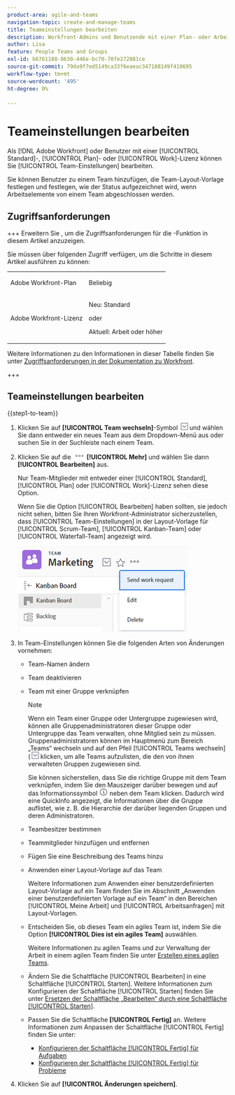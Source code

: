```yaml
---
product-area: agile-and-teams
navigation-topic: create-and-manage-teams
title: Teameinstellungen bearbeiten
description: Workfront-Admins und Benutzende mit einer Plan- oder Arbeitslizenz können Teameinstellungen bearbeiten.
author: Lisa
feature: People Teams and Groups
exl-id: b6761188-8630-446e-bc70-70fe272881ce
source-git-commit: 79da9f7ed5149ca33f6eaeac347188149f410695
workflow-type: tm+mt
source-wordcount: '495'
ht-degree: 0%

---
```


# Teameinstellungen bearbeiten

Als [!DNL Adobe Workfront] oder Benutzer mit einer [!UICONTROL Standard]-, [!UICONTROL Plan]- oder [!UICONTROL Work]-Lizenz können Sie [!UICONTROL Team-Einstellungen] bearbeiten.

Sie können Benutzer zu einem Team hinzufügen, die Team-Layout-Vorlage festlegen und festlegen, wie der Status aufgezeichnet wird, wenn Arbeitselemente von einem Team abgeschlossen werden.

## Zugriffsanforderungen

+++ Erweitern Sie , um die Zugriffsanforderungen für die -Funktion in diesem Artikel anzuzeigen.

Sie müssen über folgenden Zugriff verfügen, um die Schritte in diesem Artikel ausführen zu können:

<table style="table-layout:auto"> 
 <col> 
 <col> 
 <tbody> 
  <tr data-mc-conditions=""> 
   <td role="rowheader"> <p>Adobe Workfront-Plan</p> </td> 
   <td>Beliebig</td> 
  </tr> 
  <tr> 
   <td role="rowheader">Adobe Workfront-Lizenz</td> 
   <td>
   <p>Neu: Standard</p>
   <p>oder</p>
   <p>Aktuell: Arbeit oder höher</p></td>
  </tr> 
 </tbody> 
</table>

Weitere Informationen zu den Informationen in dieser Tabelle finden Sie unter [Zugriffsanforderungen in der Dokumentation zu Workfront](/help/quicksilver/administration-and-setup/add-users/access-levels-and-object-permissions/access-level-requirements-in-documentation.md).

+++

## Teameinstellungen bearbeiten

{{step1-to-team}}

1. Klicken Sie auf **[!UICONTROL Team wechseln]**-Symbol ![Team wechseln](assets/switch-team-icon.png) und wählen Sie dann entweder ein neues Team aus dem Dropdown-Menü aus oder suchen Sie in der Suchleiste nach einem Team.

1. Klicken Sie auf die ![](assets/more-icon.png) **[!UICONTROL Mehr]** und wählen Sie dann **[!UICONTROL Bearbeiten]** aus.

   Nur Team-Mitglieder mit entweder einer [!UICONTROL Standard], [!UICONTROL Plan] oder [!UICONTROL Work]-Lizenz sehen diese Option.

   Wenn Sie die Option [!UICONTROL Bearbeiten] haben sollten, sie jedoch nicht sehen, bitten Sie Ihren Workfront-Administrator sicherzustellen, dass [!UICONTROL Team-Einstellungen] in der Layout-Vorlage für [!UICONTROL Scrum-Team], [!UICONTROL Kanban-Team] oder [!UICONTROL Waterfall-Team] angezeigt wird.

   ![](assets/edit-team-settings.png)

1. In Team-Einstellungen können Sie die folgenden Arten von Änderungen vornehmen:

   * Team-Namen ändern
   * Team deaktivieren
   * Team mit einer Gruppe verknüpfen

     >[!NOTE]
     >
     >Wenn ein Team einer Gruppe oder Untergruppe zugewiesen wird, können alle Gruppenadministratoren dieser Gruppe oder Untergruppe das Team verwalten, ohne Mitglied sein zu müssen. Gruppenadministratoren können im Hauptmenü zum Bereich „Teams“ wechseln und auf den Pfeil [!UICONTROL Teams wechseln] (![Symbol „Team wechseln](assets/switch-team-icon.png) klicken, um alle Teams aufzulisten, die den von ihnen verwalteten Gruppen zugewiesen sind.

     Sie können sicherstellen, dass Sie die richtige Gruppe mit dem Team verknüpfen, indem Sie den Mauszeiger darüber bewegen und auf das Informationssymbol ![](assets/info-icon.png) neben dem Team klicken. Dadurch wird eine QuickInfo angezeigt, die Informationen über die Gruppe auflistet, wie z. B. die Hierarchie der darüber liegenden Gruppen und deren Administratoren.

   * Teambesitzer bestimmen
   * Teammitglieder hinzufügen und entfernen
   * Fügen Sie eine Beschreibung des Teams hinzu
   * Anwenden einer Layout-Vorlage auf das Team

     Weitere Informationen zum Anwenden einer benutzerdefinierten Layout-Vorlage auf ein Team finden Sie im Abschnitt „Anwenden einer benutzerdefinierten Vorlage auf ein Team“ in den Bereichen [!UICONTROL Meine Arbeit] und [!UICONTROL Arbeitsanfragen] mit Layout-Vorlagen.

   * Entscheiden Sie, ob dieses Team ein agiles Team ist, indem Sie die Option **[!UICONTROL Dies ist ein agiles Team]** auswählen.

     Weitere Informationen zu agilen Teams und zur Verwaltung der Arbeit in einem agilen Team finden Sie unter [Erstellen eines agilen Teams](../../agile/get-started-with-agile-in-workfront/create-an-agile-team.md).

   * Ändern Sie die Schaltfläche [!UICONTROL Bearbeiten] in eine Schaltfläche [!UICONTROL Starten]. Weitere Informationen zum Konfigurieren der Schaltfläche [!UICONTROL Starten] finden Sie unter [Ersetzen der Schaltfläche „Bearbeiten“ durch eine Schaltfläche [!UICONTROL Starten]](../../people-teams-and-groups/create-and-manage-teams/work-on-it-button-to-start-button.md).
   * Passen Sie die Schaltfläche **[!UICONTROL Fertig]** an. Weitere Informationen zum Anpassen der Schaltfläche [!UICONTROL Fertig] finden Sie unter:

      * [Konfigurieren der Schaltfläche [!UICONTROL Fertig] für Aufgaben](../../people-teams-and-groups/create-and-manage-teams/configure-the-done-button-for-tasks.md)
      * [Konfigurieren der Schaltfläche [!UICONTROL Fertig] für Probleme](../../people-teams-and-groups/create-and-manage-teams/configure-the-done-button-for-issues.md)

1. Klicken Sie auf **[!UICONTROL Änderungen speichern]**.
